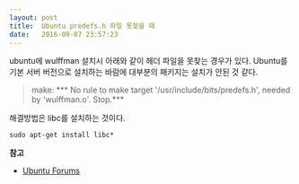 ```yaml
---
layout: post
title:  Ubuntu predefs.h 파일 못찾을 때
date:   2016-09-07 23:57:23
---
```


ubuntu에 wulffman 설치시 아래와 같이 헤더 파일을 못찾는 경우가 있다. Ubuntu를 기본 서버 버전으로 설치하는 바람에 대부분의 패키지는 설치가 안된 것 같다.

> make: *** No rule to make target '/usr/include/bits/predefs.h', needed by 'wulffman.o'.  Stop.***

해결방법은 libc를 설치하는 것이다.

`sudo apt-get install libc*`

**참고**
- [Ubuntu Forums][1]

[1]:	https://ubuntuforums.org/showthread.php?t=1877944